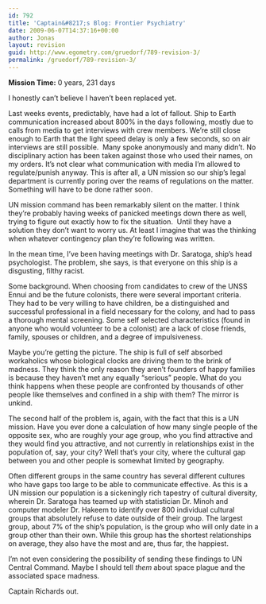 ```yaml
---
id: 792
title: 'Captain&#8217;s Blog: Frontier Psychiatry'
date: 2009-06-07T14:37:16+00:00
author: Jonas
layout: revision
guid: http://www.egometry.com/gruedorf/789-revision-3/
permalink: /gruedorf/789-revision-3/
---
```

**Mission Time:** 0 years, 231 days

I honestly can&#8217;t believe I haven&#8217;t been replaced yet.

Last weeks events, predictably, have had a lot of fallout. Ship to Earth communication increased about 800% in the days following, mostly due to calls from media to get interviews with crew members. We&#8217;re still close enough to Earth that the light speed delay is only a few seconds, so on air interviews are still possible.  Many spoke anonymously and many didn&#8217;t. No disciplinary action has been taken against those who used their names, on my orders. It&#8217;s not clear what communication with media I&#8217;m allowed to regulate/punish anyway. This is after all, a UN mission so our ship&#8217;s legal department is currently poring over the reams of regulations on the matter. Something will have to be done rather soon.

UN mission command has been remarkably silent on the matter. I think they&#8217;re probably having weeks of panicked meetings down there as well, trying to figure out exactly how to fix the situation.  Until they have a solution they don&#8217;t want to worry us. At least I imagine that was the thinking when whatever contingency plan they&#8217;re following was written.

In the mean time, I&#8217;ve been having meetings with Dr. Saratoga, ship&#8217;s head psychologist. The problem, she says, is that everyone on this ship is a disgusting, filthy racist.

Some background. When choosing from candidates to crew of the UNSS <span id=":1bk" dir="ltr">Ennui</span> and be the future colonists, there were several important criteria. They had to be very willing to have children, be a distinguished and successful professional in a field necessary for the colony, and had to pass a thorough mental screening. Some self selected characteristics (found in anyone who would volunteer to be a colonist) are a lack of close friends, family, spouses or children, and a degree of impulsiveness.

Maybe you&#8217;re getting the picture. The ship is full of self absorbed workaholics whose biological clocks are driving them to the brink of madness. They think the only reason they aren&#8217;t founders of happy families is because they haven&#8217;t met any equally &#8220;serious&#8221; people. What do you think happens when these people are confronted by thousands of other people like themselves and confined in a ship with them? The mirror is unkind.

The second half of the problem is, again, with the fact that this is a UN mission. Have you ever done a calculation of how many single people of the opposite sex, who are roughly your age group, who you find attractive and they would find you attractive, and not currently in relationships exist in the population of, say, your city? Well that&#8217;s your city, where the cultural gap between you and other people is somewhat limited by geography.

Often different groups in the same country has several different cultures who have gaps too large to be able to communicate effective. As this is a UN mission our population is a sickeningly rich tapestry of cultural diversity, wherein Dr. Saratoga has teamed up with statistician Dr. Minoh and computer modeler Dr. Hakeem to identify over 800 individual cultural groups that absolutely refuse to date outside of their group. The largest group, about 7% of the ship&#8217;s population, is the group who will only date in a group other than their own. While this group has the shortest relationships on average, they also have the most and are, thus far, the happiest.

I&#8217;m not even considering the possibility of sending these findings to UN Central Command. Maybe I should tell _them_ about space plague and the associated space madness.

Captain Richards out.